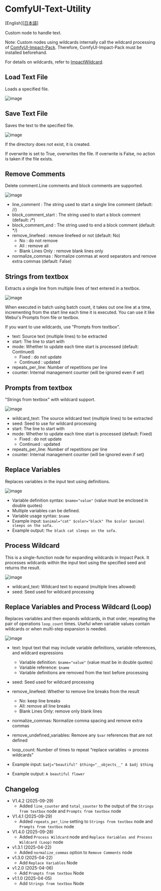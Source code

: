 # ComfyUI-Text-Utility

[English][<a href="README_ja.md">日本語</a>]

Custom node to handle text.

Note: Custom nodes using wildcards internally call the wildcard processing of [ComfyUI-Impact-Pack](https://github.com/ltdrdata/ComfyUI-Impact-Pack). Therefore, ComfyUI-Impact-Pack must be installed beforehand.

For details on wildcards, refer to [ImpactWildcard](https://github.com/ltdrdata/ComfyUI-extension-tutorials/blob/Main/ComfyUI-Impact-Pack/tutorial/ImpactWildcard.md).


## Load Text File

Loads a specified file.

![image](https://github.com/user-attachments/assets/4add098e-c33f-4657-9d15-e7f0955138d9)

## Save Text File

Saves the text to the specified file.

![image](https://github.com/user-attachments/assets/c0a838ef-8b87-4ecb-a0f9-be2a8dcbc99b)

If the directory does not exist, it is created.

If overwrite is set to True, overwrites the file.
If overwrite is False, no action is taken if the file exists.

## Remove Comments

Delete comment.Line comments and block comments are supported.

![image](https://github.com/user-attachments/assets/01198159-ecbf-4641-9b05-b36190c531ba)

- line_comment : The string used to start a single line comment (default: //)
- block_comment_start : The string used to start a block comment (default: /*)
- block_comment_end : The string used to end a block comment (default: */)
- remove_linefeed : remove linefeed or not (default: No)
  - No : do not remove
  - All : remove all
  - Blank Lines Only : remove blank lines only
- normalize_commas : Normalize commas at word separators and remove extra commas (default: False)

## Strings from textbox

Extracts a single line from multiple lines of text entered in a textbox.

![image](https://github.com/user-attachments/assets/e766c32d-afa0-4c2a-9a03-bd8c3fe0dbb1)

When executed in batch using batch count, it takes out one line at a time, incrementing from the start line each time it is executed.
You can use it like Webui's Prompts from file or textbox.

If you want to use wildcards, use "Prompts from textbox".

- text: Source text (multiple lines) to be extracted
- start: The line to start with
- mode: Whether to update each time start is processed (default: Continued)
  - Fixed : do not update
  - Continued : updated
- repeats_per_line: Number of repetitions per line
- counter: Internal management counter (will be ignored even if set)

## Prompts from textbox

"Strings from textbox" with wildcard support.

![image](https://github.com/user-attachments/assets/44d6937a-3d9f-4153-b3ea-dc5435cada69)

- wildcard_text: The source wildcard text (multiple lines) to be extracted
- seed: Seed to use for wildcard processing
- start: The line to start with
- mode: Whether to update each time start is processed (default: Fixed)
  - Fixed : do not update
  - Continued : updated
- repeats_per_line: Number of repetitions per line
- counter: Internal management counter (will be ignored even if set)

## Replace Variables

Replaces variables in the input text using definitions.

![image](https://github.com/user-attachments/assets/87debebe-baac-46f7-ae8b-de2bc3124f3e)

- Variable definition syntax: `$name="value"` (value must be enclosed in double quotes)
- Multiple variables can be defined.
- Variable usage syntax: `$name`
- Example input: `$animal="cat" $color="black" The $color $animal sleeps on the sofa.`
- Example output: `The black cat sleeps on the sofa.`


## Process Wildcard

This is a single-function node for expanding wildcards in Impact Pack. It processes wildcards within the input text using the specified seed and returns the result.

![image](https://github.com/user-attachments/assets/8443325d-b228-4a39-a8c6-55c23c6910ed)

- wildcard_text: Wildcard text to expand (multiple lines allowed)
- seed: Seed used for wildcard processing

## Replace Variables and Process Wildcard (Loop)

Replaces variables and then expands wildcards, in that order, repeating the pair of operations `loop_count` times. Useful when variable values contain wildcards or when multi-step expansion is needed.

![image](https://github.com/user-attachments/assets/77c83b87-d2b6-4c4b-91cb-199fce2cec52)

- text: Input text that may include variable definitions, variable references, and wildcard expressions
  - Variable definition: `$name="value"` (value must be in double quotes)
  - Variable reference: `$name`
  - Variable definitions are removed from the text before processing
- seed: Seed used for wildcard processing
- remove_linefeed: Whether to remove line breaks from the result
  - No: keep line breaks
  - All: remove all line breaks
  - Blank Lines Only: remove only blank lines
- normalize_commas: Normalize comma spacing and remove extra commas
- remove_undefined_variables: Remove any `$var` references that are not defined
- loop_count: Number of times to repeat “replace variables → process wildcards”

- Example input: `$adj="beautiful" $thing="__objects__" A $adj $thing`
- Example output: `A beautiful flower`

## Changelog

- V1.4.2 (2025-09-29)
  - Added `line_counter` and `total_counter` to the output of the `Strings from textbox` node and `Prompts from textbox` node
- V1.4.1 (2025-09-29)
  - Added `repeats_per_line` setting to `Strings from textbox` node and `Prompts from textbox` node
- V1.4.0 (2025-09-28)
  - Added `Process Wildcard` node and `Replace Variables and Process Wildcard (Loop)` node
- v1.3.1 (2025-04-22)
  - Added `normalize_commas` option to `Remove Comments` node
- v1.3.0 (2025-04-22)
  - Add `Replace Variables` Node
- v1.2.0 (2025-04-06)
  - Add `Prompts from textbox` Node
- v1.1.0 (2025-04-05)
  - Add `Strings from textbox` Node
